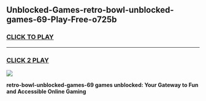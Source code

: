 
## Unblocked-Games-retro-bowl-unblocked-games-69-Play-Free-o725b
<h3>
<a href="https://premium76.site?title=retro-bowl-unblocked-games-69&ref=20A">CLICK TO PLAY</a></h3>
<hr>

<h3>
<a href="https://premium76.site?title=retro-bowl-unblocked-games-69&ref=20A">CLICK 2 PLAY</a>
  
</h3>

<a href="https://premium76.site?title=retro-bowl-unblocked-games-69&ref=20A"><img src="https://clearcache.store/games.png"></a>


**retro-bowl-unblocked-games-69 games unblocked: Your Gateway to Fun and Accessible Online Gaming**
